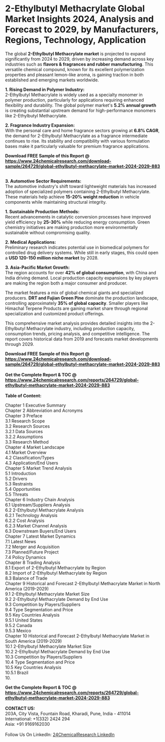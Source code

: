 <h1>2-Ethylbutyl Methacrylate Global Market Insights 2024, Analysis and Forecast to 2029, by Manufacturers, Regions, Technology, Application</h1><p>The global <strong>2-Ethylbutyl Methacrylate market</strong> is projected to expand significantly from 2024 to 2029, driven by increasing demand across key industries such as <strong>flavors &amp; fragrances and rubber manufacturing</strong>. This versatile chemical compound, known for its excellent polymerization properties and pleasant lemon-like aroma, is gaining traction in both established and emerging markets worldwide.</p><p><strong>1. Rising Demand in Polymer Industry:</strong><br>
2-Ethylbutyl Methacrylate is widely used as a specialty monomer in polymer production, particularly for applications requiring enhanced flexibility and durability. The global polymer market's <strong>5.2% annual growth</strong> is creating substantial upstream demand for high-performance monomers like 2-Ethylbutyl Methacrylate.</p><p><strong>2. Fragrance Industry Expansion:</strong><br>
With the personal care and home fragrance sectors growing at <strong>6.8% CAGR</strong>, the demand for 2-Ethylbutyl Methacrylate as a fragrance intermediate continues to rise. Its stability and compatibility with various formulation bases make it particularly valuable for premium fragrance applications.</p><div><b>Download FREE Sample of this Report @ 
            <a href="https://www.24chemicalresearch.com/download-sample/264729/global-ethylbutyl-methacrylate-market-2024-2029-883">
            https://www.24chemicalresearch.com/download-sample/264729/global-ethylbutyl-methacrylate-market-2024-2029-883</a></b></div><br><p><strong>3. Automotive Sector Requirements:</strong><br>
The automotive industry's shift toward lightweight materials has increased adoption of specialized polymers containing 2-Ethylbutyl Methacrylate. These materials help achieve <strong>15-20% weight reduction</strong> in vehicle components while maintaining structural integrity.</p><p><strong>1. Sustainable Production Methods:</strong><br>
Recent advancements in catalytic conversion processes have improved yield efficiency by <strong>25-30%</strong> while reducing energy consumption. Green chemistry initiatives are making production more environmentally sustainable without compromising quality.</p><p><strong>2. Medical Applications:</strong><br>
Preliminary research indicates potential use in biomedical polymers for controlled drug delivery systems. While still in early stages, this could open a <strong>USD 120-150 million niche market</strong> by 2028.</p><p><strong>3. Asia-Pacific Market Growth:</strong><br>
The region accounts for over <strong>42% of global consumption</strong>, with China and India driving demand. Local production capacity expansions by key players are making the region both a major consumer and producer.</p><p>The market features a mix of global chemical giants and specialized producers. <strong>DRT and Fujian Green Pine</strong> dominate the production landscape, controlling approximately <strong>35% of global capacity</strong>. Smaller players like Himachal Terpene Products are gaining market share through regional specialization and customized product offerings.</p><p>This comprehensive market analysis provides detailed insights into the 2-Ethylbutyl Methacrylate industry, including production capacity, consumption trends, pricing analysis, and competitive intelligence. The report covers historical data from 2019 and forecasts market developments through 2029.</p><div><b>Download FREE Sample of this Report @ 
            <a href="https://www.24chemicalresearch.com/download-sample/264729/global-ethylbutyl-methacrylate-market-2024-2029-883">
            https://www.24chemicalresearch.com/download-sample/264729/global-ethylbutyl-methacrylate-market-2024-2029-883</a></b></div><br><div><b>Get the Complete Report & TOC @ 
            <a href="https://www.24chemicalresearch.com/reports/264729/global-ethylbutyl-methacrylate-market-2024-2029-883">
            https://www.24chemicalresearch.com/reports/264729/global-ethylbutyl-methacrylate-market-2024-2029-883</a></b></div><br>
            <b>Table of Content:</b><p>Chapter 1 Executive Summary<br />
Chapter 2 Abbreviation and Acronyms<br />
Chapter 3 Preface<br />
3.1 Research Scope<br />
3.2 Research Sources<br />
3.2.1 Data Sources<br />
3.2.2 Assumptions<br />
3.3 Research Method<br />
Chapter 4 Market Landscape<br />
4.1 Market Overview<br />
4.2 Classification/Types<br />
4.3 Application/End Users<br />
Chapter 5 Market Trend Analysis<br />
5.1 Introduction<br />
5.2 Drivers<br />
5.3 Restraints<br />
5.4 Opportunities<br />
5.5 Threats<br />
Chapter 6 Industry Chain Analysis<br />
6.1 Upstream/Suppliers Analysis<br />
6.2 2-Ethylbutyl Methacrylate Analysis<br />
6.2.1 Technology Analysis<br />
6.2.2 Cost Analysis<br />
6.2.3 Market Channel Analysis<br />
6.3 Downstream Buyers/End Users<br />
Chapter 7 Latest Market Dynamics<br />
7.1 Latest News<br />
7.2 Merger and Acquisition<br />
7.3 Planned/Future Project<br />
7.4 Policy Dynamics<br />
Chapter 8 Trading Analysis<br />
8.1 Export of 2-Ethylbutyl Methacrylate by Region<br />
8.2 Import of 2-Ethylbutyl Methacrylate by Region<br />
8.3 Balance of Trade<br />
Chapter 9 Historical and Forecast 2-Ethylbutyl Methacrylate Market in North America (2019-2029)<br />
9.1 2-Ethylbutyl Methacrylate Market Size<br />
9.2 2-Ethylbutyl Methacrylate Demand by End Use<br />
9.3 Competition by Players/Suppliers<br />
9.4 Type Segmentation and Price<br />
9.5 Key Countries Analysis<br />
9.5.1 United States<br />
9.5.2 Canada<br />
9.5.3 Mexico<br />
Chapter 10 Historical and Forecast 2-Ethylbutyl Methacrylate Market in South America (2019-2029)<br />
10.1 2-Ethylbutyl Methacrylate Market Size<br />
10.2 2-Ethylbutyl Methacrylate Demand by End Use<br />
10.3 Competition by Players/Suppliers<br />
10.4 Type Segmentation and Price<br />
10.5 Key Countries Analysis<br />
10.5.1 Brazil<br />
10.</p><div><b>Get the Complete Report & TOC @ 
            <a href="https://www.24chemicalresearch.com/reports/264729/global-ethylbutyl-methacrylate-market-2024-2029-883">
            https://www.24chemicalresearch.com/reports/264729/global-ethylbutyl-methacrylate-market-2024-2029-883</a></b></div><br><b>CONTACT US:</b><br>
            203A, City Vista, Fountain Road, Kharadi, Pune, India - 411014<br>
            International: +1(332) 2424 294<br>
            Asia: +91 9169162030 <br><br>
            Follow Us On LinkedIn: <a href="https://www.linkedin.com/company/24chemicalresearch/">24ChemicalResearch LinkedIn</a>